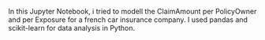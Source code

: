 In this Jupyter Notebook, i tried to modell the ClaimAmount per PolicyOwner and per Exposure for a french car insurance company. 
I used pandas and scikit-learn for data analysis in Python.

